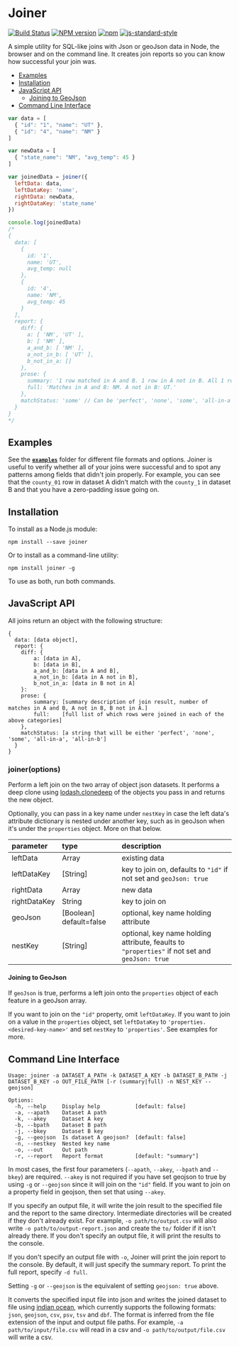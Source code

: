Joiner
======

[![Build Status](https://img.shields.io/travis/mhkeller/joiner/master.svg?style=flat-square)](http://travis-ci.org/mhkeller/joiner)
[![NPM version](https://badge.fury.io/js/joiner.png?style=flat)](http://badge.fury.io/js/joiner)
[![npm](https://img.shields.io/npm/v/joiner.svg?style=flat-square)](https://www.npmjs.com/package/joiner)
[![js-standard-style](https://img.shields.io/badge/code%20style-standard-00b9e7.svg?style=flat-square)](https://github.com/feross/standard)

A simple utility for SQL-like joins with Json or geoJson data in Node, the browser and on the command line. It creates join reports so you can know how successful your join was.

* [Examples](#examples)
* [Installation](#installation)
* [JavaScript API](#javascript-api)
  - [Joining to GeoJson](#joining-to-geojson)
* [Command Line Interface](#command-line-interface)

```js
var data = [
  { "id": "1", "name": "UT" },
  { "id": "4", "name": "NM" }
]

var newData = [
  { "state_name": "NM", "avg_temp": 45 }
]

var joinedData = joiner({
  leftData: data,
  leftDataKey: 'name',
  rightData: newData,
  rightDataKey: 'state_name'
})

console.log(joinedData)
/*
{
  data: [
    {
      id: '1',
      name: 'UT',
      avg_temp: null
    },
    {
      id: '4',
      name: 'NM',
      avg_temp: 45
    }
  ],
  report: {
    diff: {
      a: [ 'NM', 'UT' ],
      b: [ 'NM' ],
      a_and_b: [ 'NM' ],
      a_not_in_b: [ 'UT' ],
      b_not_in_a: []
    },
    prose: {
      summary: '1 row matched in A and B. 1 row in A not in B. All 1 row in B in A.',
      full: 'Matches in A and B: NM. A not in B: UT.'
    },
    matchStatus: 'some' // Can be 'perfect', 'none', 'some', 'all-in-a' or 'all-in-b'
  }
}
*/

```
## Examples

See the **[`examples`](https://github.com/mhkeller/joiner/tree/master/examples)** folder for different file formats and options. Joiner is useful to verify whether all of your joins were successful and to spot any patterns among fields that didn't join properly. For example, you can see that the `county_01` row in dataset A didn't match with the `county_1` in dataset B and that you have a zero-padding issue going on.

## Installation

To install as a Node.js module:

````
npm install --save joiner
````

Or to install as a command-line utility:

````
npm install joiner -g
````

To use as both, run both commands.

## JavaScript API

All joins return an object with the following structure:

````
{
  data: [data object],
  report: {
  	diff: {
  		a: [data in A],
  		b: [data in B],
  		a_and_b: [data in A and B],
  		a_not_in_b: [data in A not in B],
  		b_not_in_a: [data in B not in A]
  	}:
  	prose: {
  		summary: [summary description of join result, number of matches in A and B, A not in B, B not in A.]
  		full:    [full list of which rows were joined in each of the above categories]
  	},
    matchStatus: [a string that will be either 'perfect', 'none', 'some', 'all-in-a', 'all-in-b']
  }
}
````

### **joiner**(options)

Perform a left join on the two array of object json datasets. It performs a deep clone using [lodash.clonedeep](https://www.npmjs.com/package/lodash.clonedeep) of the objects you pass in and returns the new object.

Optionally, you can pass in a key name under `nestKey` in case the left data's attribute dictionary is nested under another key, such as in geoJson when it's under the `properties` object. More on that below.

| parameter    | type     | description    |
| :------------|:-------- |:---------------|
| leftData     | Array    | existing data  |
| leftDataKey  | [String] | key to join on, defaults to `"id"` if not set and `geoJson: true` |
| rightData    | Array    | new data       |
| rightDataKey | String   | key to join on |
| geoJson      | [Boolean] default=false | optional, key name holding attribute |
| nestKey      | [String] | optional, key name holding attribute, feaults to `"properties"` if not set and `geoJson: true` |

#### Joining to GeoJson

If `geoJson` is true, performs a left join onto the `properties` object of each feature in a geoJson array.

If you want to join on the `"id"` property, omit `leftDataKey`. If you want to join on a value in the `properties` object, set `leftDataKey` to `'properties.<desired-key-name>'` and set `nestKey` to `'properties'`. See examples for more.

## Command Line Interface

````
Usage: joiner -a DATASET_A_PATH -k DATASET_A_KEY -b DATASET_B_PATH -j DATASET_B_KEY -o OUT_FILE_PATH [-r (summary|full) -n NEST_KEY --geojson]

Options:
  -h, --help     Display help           [default: false]
  -a, --apath    Dataset A path
  -k, --akey     Dataset A key
  -b, --bpath    Dataset B path
  -j, --bkey     Dataset B key
  -g, --geojson  Is dataset A geojson?  [default: false]
  -n, --nestkey  Nested key name
  -o, --out      Out path
  -r, --report   Report format          [default: "summary"]

````

In most cases, the first four parameters (`--apath`, `--akey`, `--bpath` and `--bkey`) are required. `--akey` is not required if you have set geojson to true by using `-g` or `--geojson` since it will join on the `"id"` field. If you want to join on a property field in geojson, then set that using `--akey`.

If you specify an output file, it will write the join result to the specified file and the report to the same directory. Intermediate directories will be created if they don't already exist. For example, `-o path/to/output.csv` will also write `-o path/to/output-report.json` and create the `to/` folder if it isn't already there. If you don't specify an output file, it will print the results to the console.

If you don't specify an output file with `-o`, Joiner will print the join report to the console. By default, it will just specify the summary report. To print the full report, specify `-d full`.

Setting `-g` or `--geojson` is the equivalent of setting `geojson: true` above.

It converts the specified input file into json and writes the joined dataset to file using [indian ocean](https://github.com/mhkeller/indian-ocean), which currently supports the following formats: `json`, `geojson`, `csv`, `psv`, `tsv` and `dbf`. The format is inferred from the file extension of the input and output file paths. For example, `-a path/to/input/file.csv` will read in a csv and `-o path/to/output/file.csv` will write a csv.
